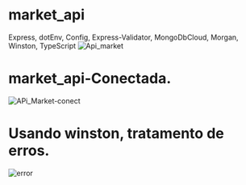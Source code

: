 # market_api
Express, dotEnv, Config, Express-Validator, MongoDbCloud, Morgan, Winston, TypeScript
![Api_market](https://github.com/Valderezpe/market_api/assets/48490726/394f00b7-620e-427b-8e71-89f32e7f1560)
# market_api-Conectada.
![APi_Market-conect](https://github.com/Valderezpe/market_api/assets/48490726/ae5374df-273a-49d1-9655-a872e8ca5ee4)
# Usando winston, tratamento de erros.

![error](https://github.com/Valderezpe/market_api/assets/48490726/9d224411-4579-4ed3-93eb-225d74019372)

